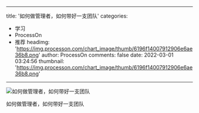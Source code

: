 
---
title: '如何做管理者，如何带好一支团队'
categories: 
 - 学习
 - ProcessOn
 - 推荐
headimg: 'https://img.processon.com/chart_image/thumb/6196f14007912906e6ae36b8.png'
author: ProcessOn
comments: false
date: 2022-03-01 03:24:56
thumbnail: 'https://img.processon.com/chart_image/thumb/6196f14007912906e6ae36b8.png'
---

<div>   
<img class="thumb" alt="如何做管理者，如何带好一支团队" src="https://img.processon.com/chart_image/thumb/6196f14007912906e6ae36b8.png" referrerpolicy="no-referrer">
<p>如何做管理者，如何带好一支团队</p>  
</div>
            